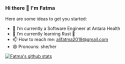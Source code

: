 ### Hi there 👋 I'm Fatma 

<!--
**fatmali/fatmali** is a ✨ _special_ ✨ repository because its `README.md` (this file) appears on your GitHub profile.-->

Here are some ideas to get you started:

- 🔭 I’m currently a Software Engineer at Antara Health
- 🌱 I’m currently learning Rust 🦀 
- 📫 How to reach me: alifatma2019@gmail.com
- 😄 Pronouns: she/her


[![Fatma's github stats](https://github-readme-stats.vercel.app/api?username=fatmali&count_private=true)](https://github.com/anuraghazra/github-readme-stats)
